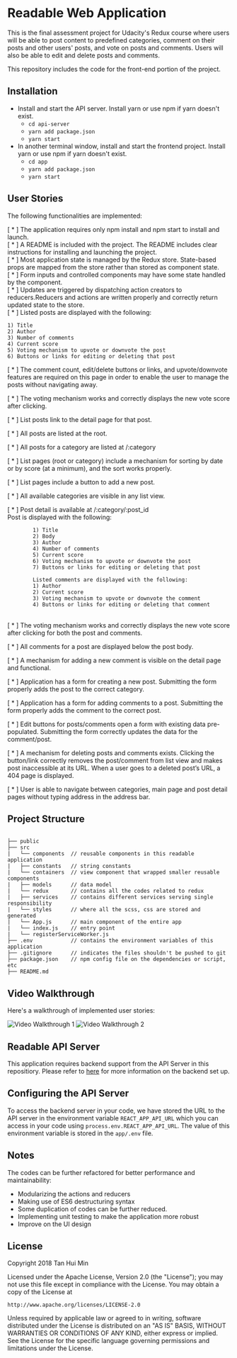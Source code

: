 # Readable Web Application

This is the final assessment project for Udacity's Redux course where users will be able to post content to predefined categories, comment on their posts and other users' posts, and vote on posts and comments. Users will also be able to edit and delete posts and comments.

This repository includes the code for the front-end portion of the project.

## Installation

* Install and start the API server. Install yarn or use npm if yarn doesn't exist. 
    - `cd api-server`
    - `yarn add package.json`
    - `yarn start`
* In another terminal window, install and start the frontend project. Install yarn or use npm if yarn doesn't exist. 
    - `cd app`
    - `yarn add package.json`
    - `yarn start`

## User Stories 

The following functionalities are implemented: 

[ * ] The application requires only npm install and npm start to install and launch.<br/>
[ * ] A README is included with the project. The README includes clear instructions for installing and launching the project.<br/>
[ * ] Most application state is managed by the Redux store. State-based props are mapped from the store rather than stored as component state.<br/>
    [ * ] Form inputs and controlled components may have some state handled by the component.<br/>
[ * ] Updates are triggered by dispatching action creators to reducers.Reducers and actions are written properly and correctly return updated state to the store. <br/>
[ * ] Listed posts are displayed with the following:
```
1) Title
2) Author
3) Number of comments
4) Current score
5) Voting mechanism to upvote or downvote the post
6) Buttons or links for editing or deleting that post
```
[ * ] The comment count, edit/delete buttons or links, and upvote/downvote features are required on this page in order to enable the user to manage the posts without navigating away.

[ * ] The voting mechanism works and correctly displays the new vote score after clicking.

[ * ] List posts link to the detail page for that post.

[ * ] All posts are listed at the root.

[ * ] All posts for a category are listed at /:category

[ * ] List pages (root or category) include a mechanism for sorting by date or by score (at a minimum), and the sort works properly.

[ * ] List pages include a button to add a new post.

[ * ] All available categories are visible in any list view. </br>

[ * ] Post detail is available at /:category/:post_id </br>
Post is displayed with the following:
```        
        1) Title
        2) Body
        3) Author
        4) Number of comments
        5) Current score
        6) Voting mechanism to upvote or downvote the post
        7) Buttons or links for editing or deleting that post

        Listed comments are displayed with the following:
        1) Author
        2) Current score
        3) Voting mechanism to upvote or downvote the comment
        4) Buttons or links for editing or deleting that comment

```
<br/>
[ * ] The voting mechanism works and correctly displays the new vote score after clicking for both the post and comments.

[ * ] All comments for a post are displayed below the post body.

[ * ] A mechanism for adding a new comment is visible on the detail page and functional.

[ * ] Application has a form for creating a new post. Submitting the form properly adds the post to the correct category.

[ * ] Application has a form for adding comments to a post. Submitting the form properly adds the comment to the correct post.

[ * ] Edit buttons for posts/comments open a form with existing data pre-populated. Submitting the form correctly updates the data for the comment/post.

[ * ] A mechanism for deleting posts and comments exists. Clicking the button/link correctly removes the post/comment from list view and makes post inaccessible at its URL. When a user goes to a deleted post’s URL, a 404 page is displayed.

[ * ] User is able to navigate between categories, main page and post detail pages without typing address in the address bar.

## Project Structure 
```

├── public
├── src
|   └── components  // reusable components in this readable application
|   ├── constants   // string constants
|   └── containers  // view component that wrapped smaller reusable components
|   ├── models      // data model
|   └── redux       // contains all the codes related to redux
|   ├── services    // contains different services serving single responsibility
|   └── styles      // where all the scss, css are stored and generated
|   └── App.js      // main component of the entire app
|   └── index.js    // entry point
|   └── registerServiceWorker.js
├── .env            // contains the environment variables of this application
├── .gitignore      // indicates the files shouldn't be pushed to git
├── package.json    // npm config file on the dependencies or script, etc
├── README.md       

```
## Video Walkthrough

Here's a walkthrough of implemented user stories:

<img src='https://imgur.com/a/zRj1B8z.gif' title='Video Walkthrough 1' width='' alt='Video Walkthrough 1' />

<img src='https://imgur.com/a/sodoFrd.gif' title='Video Walkthrough 2' width='' alt='Video Walkthrough 2' />

## Readable API Server 

This application requires backend support from the API Server in this repositiory. Please refer to [here](https://github.com/mint26/readable/blob/master/api-server/README.md) for more information on the backend set up. 

## Configuring the API Server

To access the backend server in your code, we have stored the URL to the API server in the environment variable `REACT_APP_API_URL` which you can access in your code using `process.env.REACT_APP_API_URL`. The value of this environment variable is stored in the `app/.env` file. 


## Notes

The codes can be further refactored for better performance and maintainability: </br>
* Modularizing the actions and reducers
* Making use of ES6 destructuring syntax 
* Some duplication of codes can be further reduced. 
* Implementing unit testing to make the application more robust
* Improve on the UI design


## License 
Copyright 2018 Tan Hui Min 

Licensed under the Apache License, Version 2.0 (the "License");
you may not use this file except in compliance with the License.
You may obtain a copy of the License at

    http://www.apache.org/licenses/LICENSE-2.0

Unless required by applicable law or agreed to in writing, software
distributed under the License is distributed on an "AS IS" BASIS,
WITHOUT WARRANTIES OR CONDITIONS OF ANY KIND, either express or implied.
See the License for the specific language governing permissions and
limitations under the License.